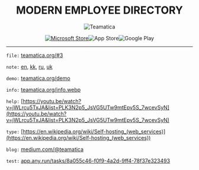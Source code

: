 <h1 align="center">MODERN EMPLOYEE DIRECTORY</h1>

<p align="center"><picture><img src="https://github.com/teamatica/.github/profile/teamatica.webp" alt="Teamatica"></picture></p>

<p align="center"><a href="https://apps.microsoft.com/detail/xp8lvlmtsbd7wf"><img src="https://github.com/teamatica/.github/profile/ms-en.webp" alt="Microsoft Store"></a><picture><img src="https://github.com/teamatica/.github/profile/as-en.webp" alt="App Store"></picture><picture><img src="https://github.com/teamatica/.github/profile/gp-en.webp" alt="Google Play"></picture></p>

***

`file:` [teamatica.org/#3](https://teamatica.org/#3)

`note:` [en](https://teamatica.org/privacy-en.txt), [kk](https://teamatica.org/privacy-kk.txt), [ru](https://teamatica.org/privacy-ru.txt), [uk](https://teamatica.org/privacy-uk.txt)

`demo:` [teamatica.org/demo](https://teamatica.org/demo)

`info:` [teamatica.org/info.webp](https://teamatica.org/info.webp)

`help:` [https://youtu.be/watch?v=jWLrcu5TxJA&list=PLK3N2p5_JsVG5UTw9mtEpv5S_7wcevSyN](https://youtu.be/watch?v=jWLrcu5TxJA&list=PLK3N2p5_JsVG5UTw9mtEpv5S_7wcevSyN)

`type:` [https://en.wikipedia.org/wiki/Self-hosting_(web_services)](https://en.wikipedia.org/wiki/Self-hosting_(web_services))

`blog:` [medium.com/@teamatica](https://medium.com/@teamatica)

`test:` [app.any.run/tasks/8a055c46-f0f9-4a2d-9ff4-78f37e323493](https://app.any.run/tasks/8a055c46-f0f9-4a2d-9ff4-78f37e323493)
